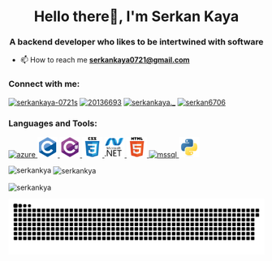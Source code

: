 

<h1 align="center">Hello there👋, I'm Serkan Kaya</h1>
<h3 align="center">A backend developer who likes to be intertwined with software</h3>

- 📫 How to reach me **serkankaya0721@gmail.com**

<h3 align="left">Connect with me:</h3>
<p align="left">
<a href="https://linkedin.com/in/serkankaya-0721s" target="blank"><img align="center" src="https://raw.githubusercontent.com/rahuldkjain/github-profile-readme-generator/master/src/images/icons/Social/linked-in-alt.svg" alt="serkankaya-0721s" height="30" width="40" /></a>
<a href="https://stackoverflow.com/users/20136693" target="blank"><img align="center" src="https://raw.githubusercontent.com/rahuldkjain/github-profile-readme-generator/master/src/images/icons/Social/stack-overflow.svg" alt="20136693" height="30" width="40" /></a>
<a href="https://instagram.com/serkankaya._" target="blank"><img align="center" src="https://raw.githubusercontent.com/rahuldkjain/github-profile-readme-generator/master/src/images/icons/Social/instagram.svg" alt="serkankaya._" height="30" width="40" /></a>
<a href="https://www.youtube.com/c/@serkan6706" target="blank"><img align="center" src="https://raw.githubusercontent.com/rahuldkjain/github-profile-readme-generator/master/src/images/icons/Social/youtube.svg" alt="serkan6706" height="30" width="40" /></a>
</p>

<h3 align="left">Languages and Tools:</h3>
<p align="left"> <a href="https://azure.microsoft.com/en-in/" target="_blank" rel="noreferrer"> <img src="https://www.vectorlogo.zone/logos/microsoft_azure/microsoft_azure-icon.svg" alt="azure" width="40" height="40"/> </a> <a href="https://www.cprogramming.com/" target="_blank" rel="noreferrer"> <img src="https://raw.githubusercontent.com/devicons/devicon/master/icons/c/c-original.svg" alt="c" width="40" height="40"/> </a> <a href="https://www.w3schools.com/cs/" target="_blank" rel="noreferrer"> <img src="https://raw.githubusercontent.com/devicons/devicon/master/icons/csharp/csharp-original.svg" alt="csharp" width="40" height="40"/> </a> <a href="https://www.w3schools.com/css/" target="_blank" rel="noreferrer"> <img src="https://raw.githubusercontent.com/devicons/devicon/master/icons/css3/css3-original-wordmark.svg" alt="css3" width="40" height="40"/> </a> <a href="https://dotnet.microsoft.com/" target="_blank" rel="noreferrer"> <img src="https://raw.githubusercontent.com/devicons/devicon/master/icons/dot-net/dot-net-original-wordmark.svg" alt="dotnet" width="40" height="40"/> </a> <a href="https://www.w3.org/html/" target="_blank" rel="noreferrer"> <img src="https://raw.githubusercontent.com/devicons/devicon/master/icons/html5/html5-original-wordmark.svg" alt="html5" width="40" height="40"/> </a> <a href="https://www.microsoft.com/en-us/sql-server" target="_blank" rel="noreferrer"> <img src="https://www.svgrepo.com/show/303229/microsoft-sql-server-logo.svg" alt="mssql" width="40" height="40"/> </a> <a href="https://www.python.org" target="_blank" rel="noreferrer"> <img src="https://raw.githubusercontent.com/devicons/devicon/master/icons/python/python-original.svg" alt="python" width="40" height="40"/> </a> </p>

<p><img align="left" src="https://github-readme-stats.vercel.app/api/top-langs?username=serkankya&show_icons=true&locale=en&layout=compact" alt="serkankya" /></p>

<p>&nbsp;<img align="center" src="https://github-readme-stats.vercel.app/api?username=serkankya&show_icons=true&locale=en" alt="serkankya" /></p>

<p><img align="center" src="https://github-readme-streak-stats.herokuapp.com/?user=serkankya&" alt="serkankya" /></p>




<picture>
  <source media="(prefers-color-scheme: dark)" srcset="https://raw.githubusercontent.com/serkankya/serkankya/output/github-contribution-grid-snake-dark.svg">
  <source media="(prefers-color-scheme: light)" srcset="https://raw.githubusercontent.com/serkankya/serkankya/output/github-contribution-grid-snake.svg">
  <img alt="github contribution grid snake animation" src="https://raw.githubusercontent.com/serkankya/serkankya/output/github-contribution-grid-snake.svg">
</picture>

